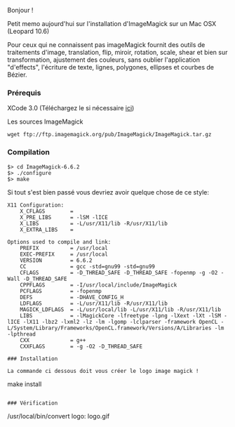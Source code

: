 
Bonjour !

Petit memo aujourd'hui sur l'installation d'ImageMagick sur un Mac OSX (Leopard 10.6)

Pour ceux qui ne connaissent pas imageMagick fournit des outils de traitements d'image, translation, flip, miroir, rotation, scale, shear et bien sur transformation, ajustement des couleurs, sans oublier l'application "d'effects", l'écriture de texte, lignes, polygones, ellipses et courbes de Bézier.

### Prérequis

XCode 3.0 (Téléchargez le si nécessaire <a href="http://developer.apple.com/programs/mac/" target="_blank">ici</a>)

Les sources ImageMagick

```
wget ftp://ftp.imagemagick.org/pub/ImageMagick/ImageMagick.tar.gz
```

### Compilation

```
$> cd ImageMagick-6.6.2
$> ./configure
$> make
```

Si tout s'est bien passé vous devriez avoir quelque chose de ce style:

```
X11 Configuration:
    X_CFLAGS        =
    X_PRE_LIBS      = -lSM -lICE
    X_LIBS          = -L/usr/X11/lib -R/usr/X11/lib
    X_EXTRA_LIBS    =

Options used to compile and link:
    PREFIX          = /usr/local
    EXEC-PREFIX     = /usr/local
    VERSION         = 6.6.2
    CC              = gcc -std=gnu99 -std=gnu99
    CFLAGS          = -D_THREAD_SAFE -D_THREAD_SAFE -fopenmp -g -O2 -Wall -D_THREAD_SAFE
    CPPFLAGS        = -I/usr/local/include/ImageMagick
    PCFLAGS         = -fopenmp
    DEFS            = -DHAVE_CONFIG_H
    LDFLAGS         = -L/usr/X11/lib -R/usr/X11/lib
    MAGICK_LDFLAGS  = -L/usr/local/lib -L/usr/X11/lib -R/usr/X11/lib
    LIBS            = -lMagickCore -lfreetype -lpng -lXext -lXt -lSM -lICE -lX11 -lbz2 -lxml2 -lz -lm -lgomp -lclparser -framework OpenCL -L/System/Library/Frameworks/OpenCL.framework/Versions/A/Libraries -lm -lpthread
    CXX             = g++
    CXXFLAGS        = -g -O2 -D_THREAD_SAFE

### Installation

La commande ci dessous doit vous créer le logo image magick !

```
make install
```

### Vérification

```
/usr/local/bin/convert logo: logo.gif
```